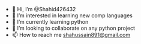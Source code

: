 - 👋 Hi, I’m @Shahid426432
- 👀 I’m interested in learning new comp languages
- 🌱 I’m currently learning python
- 💞️ I’m looking to collaborate on any python project
- 📫 How to reach me shahussain891@gmail.com

<!---
Shahid426432/Shahid426432 is a ✨ special ✨ repository because its `README.md` (this file) appears on your GitHub profile.
You can click the Preview link to take a look at your changes.
--->
